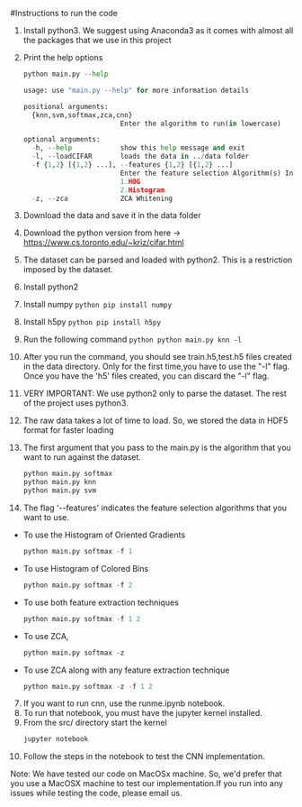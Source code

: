 #Instructions to run the code
1. Install python3. We suggest using Anaconda3 as it comes with almost all the packages that we use in this project
2. Print the help options
	```python
	python main.py --help
	
	usage: use "main.py --help" for more information details
	
	positional arguments:
	  {knn,svm,softmax,zca,cnn}
	                        Enter the algorithm to run(in lowercase)
	
	optional arguments:
	  -h, --help            show this help message and exit
	  -l, --loadCIFAR       loads the data in ../data folder
	  -f {1,2} [{1,2} ...], --features {1,2} [{1,2} ...]
	                        Enter the feature selection Algorithm(s) Index of your choice
	                        1.HOG
	                        2.Histogram
	  -z, --zca             ZCA Whitening
	```
	
3. Download the data and save it in the data folder
  1. Download the python version from here -> https://www.cs.toronto.edu/~kriz/cifar.html
  2. The dataset can be parsed and loaded with python2. This is a restriction imposed by the dataset.
  3. Install python2
  4. Install numpy 
	```python
	pip install numpy
	```
  5. Install h5py 
	```python
	pip install h5py
	```
  6. Run the following command
	```python
	python main.py knn -l
	```
  7. After you run the command, you should see train.h5,test.h5 files created in the data directory. Only for the first time,you have to use the "-l" flag. Once you have the 'h5' files created, you can discard the "-l" flag. 
  8. VERY IMPORTANT: We use python2 only to parse the dataset. The rest of the project uses python3.
  9. The raw data takes a lot of time to load. So, we stored the data in HDF5 format for faster loading
4. The first argument that you pass to the main.py is the algorithm that you want to run against the dataset.
	```python
	python main.py softmax
	python main.py knn
	python main.py svm
	```
5. The flag '--features' indicates the feature selection algorithms that you want to use.
  * To use the Histogram of Oriented Gradients
	```python
 	python main.py softmax -f 1 
 	```
  * To use Histogram of Colored Bins
  	```python
  	python main.py softmax -f 2
  	```
  * To use both feature extraction techniques
  	```python
 	python main.py softmax -f 1 2
 	```
  * To use ZCA,
 	```python
 	python main.py softmax -z
 	```
  * To use ZCA along with any feature extraction technique
  	```python
	python main.py softmax -z -f 1 2
	```
7. If you want to run cnn, use the runme.ipynb notebook.
8. To run that notebook, you must have the jupyter kernel installed. 
9. From the src/ directory start the kernel 
	```sh
	jupyter notebook
	```
10. Follow the steps in the notebook to test the CNN implementation.


 Note: We have tested our code on MacOSx machine. So, we'd prefer that you use a MacOSX machine to test our implementation.If you run into any issues while testing the code, please email us.

